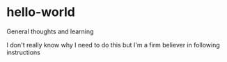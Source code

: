 # hello-world
General thoughts and learning

I don't really know why I need to do this but I'm a firm believer in following instructions
